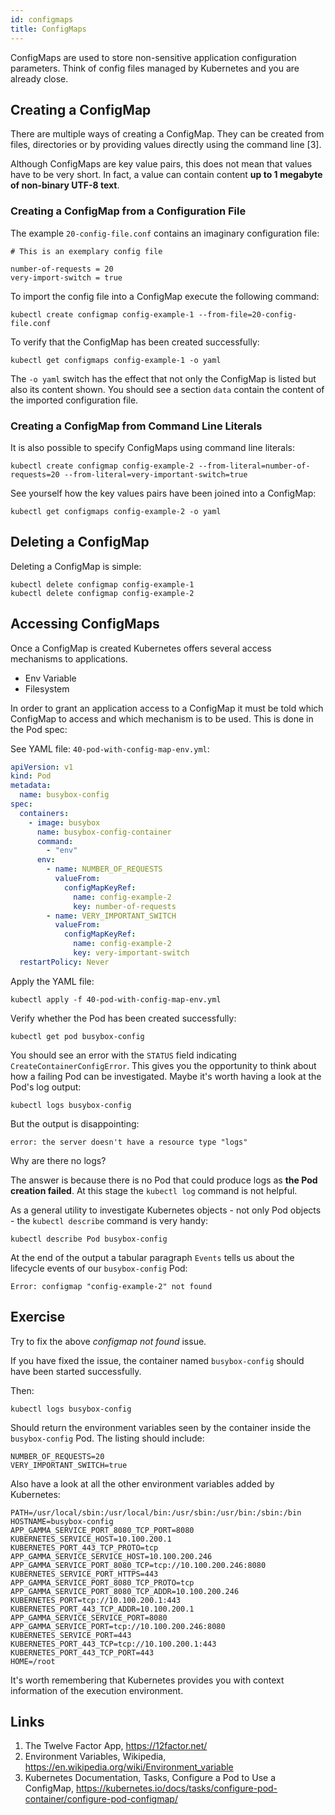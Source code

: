```yaml
---
id: configmaps
title: ConfigMaps
---
```


ConfigMaps are used to store non-sensitive application configuration parameters. Think of config files managed by Kubernetes and you are already close.

## Creating a ConfigMap

There are multiple ways of creating a ConfigMap. They can be created from files, directories or by providing values directly using the command line [3].

Although ConfigMaps are key value pairs, this does not mean that values have to be very short. In fact, a value can contain content **up to 1 megabyte of non-binary UTF-8 text**.

### Creating a ConfigMap from a Configuration File

The example `20-config-file.conf` contains an imaginary configuration file:

    # This is an exemplary config file

    number-of-requests = 20
    very-import-switch = true

To import the config file into a ConfigMap execute the following command:

    kubectl create configmap config-example-1 --from-file=20-config-file.conf

To verify that the ConfigMap has been created successfully:

    kubectl get configmaps config-example-1 -o yaml

The `-o yaml` switch has the effect that not only the ConfigMap is listed but also its content shown. You should see a section `data` contain the content of the imported configuration file.

### Creating a ConfigMap from Command Line Literals

It is also possible to specify ConfigMaps using command line literals:

    kubectl create configmap config-example-2 --from-literal=number-of-requests=20 --from-literal=very-important-switch=true 

See yourself how the key values pairs have been joined into a ConfigMap:

    kubectl get configmaps config-example-2 -o yaml

## Deleting a ConfigMap

Deleting a ConfigMap is simple:

    kubectl delete configmap config-example-1
    kubectl delete configmap config-example-2

## Accessing ConfigMaps

Once a ConfigMap is created Kubernetes offers several access mechanisms to applications.

  * Env Variable
  * Filesystem

In order to grant an application access to a ConfigMap it must be told which ConfigMap to access and which mechanism is to be used. This is done in the Pod spec:

See YAML file: `40-pod-with-config-map-env.yml`:

```yaml
apiVersion: v1
kind: Pod
metadata:
  name: busybox-config
spec:
  containers:
    - image: busybox
      name: busybox-config-container
      command:
        - "env"
      env:
        - name: NUMBER_OF_REQUESTS
          valueFrom:
            configMapKeyRef:
              name: config-example-2
              key: number-of-requests
        - name: VERY_IMPORTANT_SWITCH
          valueFrom:
            configMapKeyRef:
              name: config-example-2
              key: very-important-switch
  restartPolicy: Never
```

Apply the YAML file:

    kubectl apply -f 40-pod-with-config-map-env.yml

Verify whether the Pod has been created successfully:

    kubectl get pod busybox-config

You should see an error with the `STATUS` field indicating `CreateContainerConfigError`. This gives you the opportunity to think about how a failing Pod can be investigated. Maybe it's worth having a look at the Pod's log output:

    kubectl logs busybox-config
  
But the output is disappointing:

    error: the server doesn't have a resource type "logs"

Why are there no logs?

The answer is because there is no Pod that could produce logs as **the Pod creation failed**. At this stage the `kubectl log` command is not helpful.

As a general utility to investigate Kubernetes objects - not only Pod objects - the `kubectl describe` command is very handy:

    kubectl describe Pod busybox-config

At the end of the output a tabular paragraph `Events` tells us about the lifecycle events of our `busybox-config` Pod:

    Error: configmap "config-example-2" not found

## Exercise

Try to fix the above *configmap not found* issue.

If you have fixed the issue, the container named `busybox-config` should have been started successfully.

Then:

    kubectl logs busybox-config

Should return the environment variables seen by the container inside the `busybox-config` Pod. The listing should include:

    NUMBER_OF_REQUESTS=20
    VERY_IMPORTANT_SWITCH=true

Also have a look at all the other environment variables added by Kubernetes:

    PATH=/usr/local/sbin:/usr/local/bin:/usr/sbin:/usr/bin:/sbin:/bin
    HOSTNAME=busybox-config
    APP_GAMMA_SERVICE_PORT_8080_TCP_PORT=8080
    KUBERNETES_SERVICE_HOST=10.100.200.1
    KUBERNETES_PORT_443_TCP_PROTO=tcp
    APP_GAMMA_SERVICE_SERVICE_HOST=10.100.200.246
    APP_GAMMA_SERVICE_PORT_8080_TCP=tcp://10.100.200.246:8080
    KUBERNETES_SERVICE_PORT_HTTPS=443
    APP_GAMMA_SERVICE_PORT_8080_TCP_PROTO=tcp
    APP_GAMMA_SERVICE_PORT_8080_TCP_ADDR=10.100.200.246
    KUBERNETES_PORT=tcp://10.100.200.1:443
    KUBERNETES_PORT_443_TCP_ADDR=10.100.200.1
    APP_GAMMA_SERVICE_SERVICE_PORT=8080
    APP_GAMMA_SERVICE_PORT=tcp://10.100.200.246:8080
    KUBERNETES_SERVICE_PORT=443
    KUBERNETES_PORT_443_TCP=tcp://10.100.200.1:443
    KUBERNETES_PORT_443_TCP_PORT=443
    HOME=/root  

It's worth remembering that Kubernetes provides you with context information of the execution environment.

## Links

1. The Twelve Factor App, https://12factor.net/
2. Environment Variables, Wikipedia, https://en.wikipedia.org/wiki/Environment_variable
3. Kubernetes Documentation, Tasks, Configure a Pod to Use a ConfigMap, https://kubernetes.io/docs/tasks/configure-pod-container/configure-pod-configmap/
